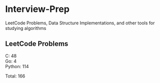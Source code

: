 # Interview-Prep
LeetCode Problems, Data Structure Implementations, and other tools for studying algorithms

## LeetCode Problems
C:      48<br/>
Go:     4<br/>
Python: 114<br/>

Total:  166
